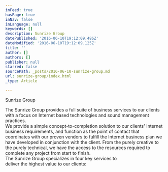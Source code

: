 ```yaml
---
inFeed: true
hasPage: true
inNav: false
inLanguage: null
keywords: []
description: Sunrize Group
datePublished: '2016-06-10T19:12:09.486Z'
dateModified: '2016-06-10T19:12:09.125Z'
title: ''
author: []
authors: []
publisher: null
starred: false
sourcePath: _posts/2016-06-10-sunrize-group.md
url: sunrize-group/index.html
_type: Article

---
```

Sunrize Group

The Sunrize Group provides a full suite of business services to our clients with a focus on Internet based technologies and sound management practices.  
We provide a simple concept-to-completion solution to our clients' Internet business requirements, and function as the point of contact that coordinates with our proven vendors to fulfill the Internet business plan we have developed in conjunction with the client. From the purely creative to the purely technical, we have the access to the resources required to complete any project from start to finish.  
The Sunrize Group specializes in four key services to  
deliver the highest value to our clients:
